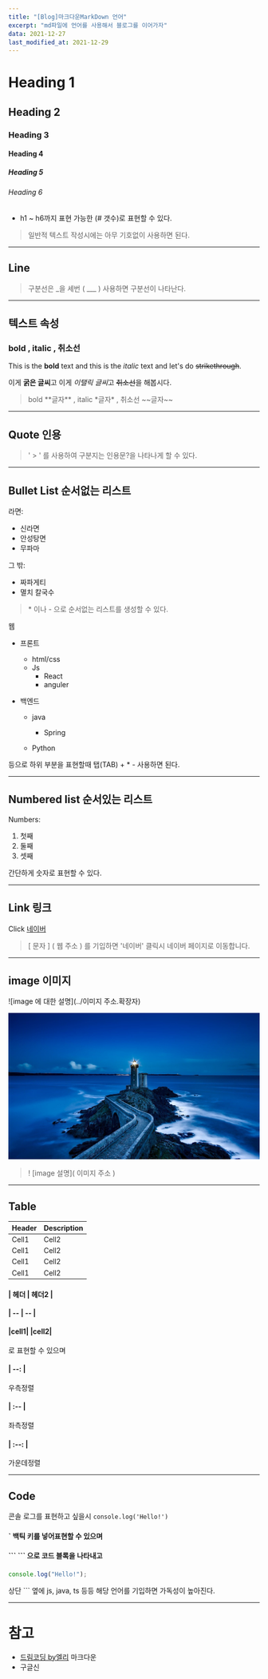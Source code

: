 ```yaml
---
title: "[Blog]마크다운MarkDown 언어"
excerpt: "md파일에 언어를 사용해서 블로그를 이어가자"
data: 2021-12-27
last_modified_at: 2021-12-29
---
```


<!-- Heading -->

# Heading 1

## Heading 2

### Heading 3

#### Heading 4

##### Heading 5

###### Heading 6

- h1 ~ h6까지 표현 가능한 (# 갯수)로 표현할 수 있다.

> 일반적 텍스트 작성시에는 아무 기호없이 사용하면 된다.

<!-- Line -->

---

## Line

> 구분선은 \_을 세번 ( \_\_\_ ) 사용하면 구분선이 나타난다.

---

<!-- Text Attributes -->
<!-- bold -->

## 텍스트 속성

### bold , italic , 취소선

This is the **bold** text and this is the _italic_ text and let's do ~~strikethrough~~.

이게 **굵은 글씨**고 이게 *이탤릭 글씨*고 ~~취소선~~을 해봅시다.

> bold \*\*글자\*\* ,
> italic \*글자\* ,
> 취소선 \~~글자\~~

---

<!-- Quote -->

## Quote 인용

> \' \> \' 를 사용하여 구분지는 인용문?을 나타나게 할 수 있다.

---

<!-- Bullet List -->

## Bullet List 순서없는 리스트

라면:

- 신라면
- 안성탕면
- 무파마

그 밖:

- 짜파게티
- 멸치 칼국수

> \* 이나 \- 으로 순서없는 리스트를 생성할 수 있다.

웹

- 프론트
  - html/css
  - Js
    - React
    - anguler
- 백엔드

  - java

    - Spring

  - Python

등으로 하위 부분을 표현할때 탭(TAB) + \* \- 사용하면 된다.

---

<!-- Numbered list -->

## Numbered list 순서있는 리스트

Numbers:

1. 첫째
2. 둘째
3. 셋째

간단하게 숫자로 표현할 수 있다.

---

<!-- Link -->

## Link 링크

Click [네이버](https://www.naver.com/)

> \[ 문자 \] \( 웹 주소 \) 를 기입하면 '네이버' 클릭시 네이버 페이지로 이동합니다.

---

<!-- image -->

## image 이미지

![image 에 대한 설명](../이미지 주소.확장자)

![free_img](../img/2021-12-27-markdown-post/free_img.jpg)

> \! \[image 설명\]\( 이미지 주소 \)

---

<!-- Table -->

## Table

| Header | Description |
| ------ | ----------- |
| Cell1  | Cell2       |
| Cell1  | Cell2       |
| Cell1  | Cell2       |
| Cell1  | Cell2       |

#### \| 헤더 \| 헤더2 \|

#### \| -- | -- |

#### \|cell1\| \|cell2\|

로 표현할 수 있으며

#### \| --: |

우측정렬

#### \| :-- |

좌측정렬

#### \| :--: |

가운데정렬

---

<!-- Code -->

## Code

콘솔 로그를 표현하고 싶을시
`console.log('Hello!')`

#### \` 백틱 키를 넣어표현할 수 있으며

#### \`\`\` \`\`\` 으로 코드 블록을 나타내고

```js
console.log("Hello!");
```

상단 \`\`\` 옆에 js, java, ts 등등 해당 언어를 기입하면 가독성이 높아진다.

---

# 참고

- [드림코딩 by엘리](https://www.youtube.com/watch?v=kMEb_BzyUqk&t=3s) 마크다운
- 구글신
